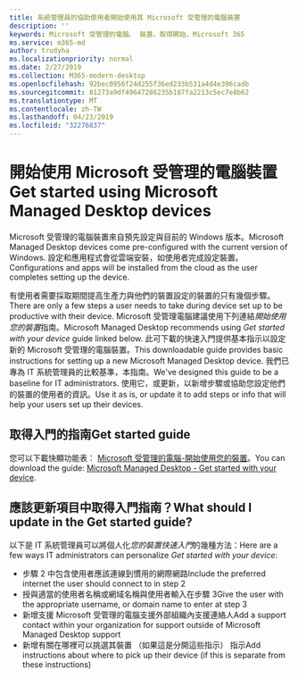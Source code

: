```yaml
---
title: 系統管理員的協助使用者開始使用其 Microsoft 受管理的電腦裝置
description: ''
keywords: Microsoft 受管理的電腦、 裝置，取得開始，Microsoft 365
ms.service: m365-md
author: trudyha
ms.localizationpriority: normal
ms.date: 2/27/2019
ms.collection: M365-modern-desktop
ms.openlocfilehash: 92bec0956f24d255f36ed233b531a4d4e396cadb
ms.sourcegitcommit: 81273a9df49647286235b187fa2213c5ec7e8b62
ms.translationtype: MT
ms.contentlocale: zh-TW
ms.lasthandoff: 04/23/2019
ms.locfileid: "32276837"
---
```

# <a name="get-started-using-microsoft-managed-desktop-devices"></a><span data-ttu-id="f87e8-103">開始使用 Microsoft 受管理的電腦裝置</span><span class="sxs-lookup"><span data-stu-id="f87e8-103">Get started using Microsoft Managed Desktop devices</span></span>

<span data-ttu-id="f87e8-104">Microsoft 受管理的電腦裝置來自預先設定與目前的 Windows 版本。</span><span class="sxs-lookup"><span data-stu-id="f87e8-104">Microsoft Managed Desktop devices come pre-configured with the current version of Windows.</span></span> <span data-ttu-id="f87e8-105">設定和應用程式會從雲端安裝，如使用者完成設定裝置。</span><span class="sxs-lookup"><span data-stu-id="f87e8-105">Configurations and apps will be installed from the cloud as the user completes setting up the device.</span></span> 
 
<span data-ttu-id="f87e8-106">有使用者需要採取期間提高生產力與他們的裝置設定的裝置的只有幾個步驟。</span><span class="sxs-lookup"><span data-stu-id="f87e8-106">There are only a few steps a user needs to take during device set up to be productive with their device.</span></span> <span data-ttu-id="f87e8-107">Microsoft 受管理電腦建議使用下列連結*開始使用您的裝置*指南。</span><span class="sxs-lookup"><span data-stu-id="f87e8-107">Microsoft Managed Desktop recommends using *Get started with your device* guide linked below.</span></span> <span data-ttu-id="f87e8-108">此可下載的快速入門提供基本指示以設定新的 Microsoft 受管理的電腦裝置。</span><span class="sxs-lookup"><span data-stu-id="f87e8-108">This downloadable guide provides basic instructions for setting up a new Microsoft Managed Desktop device.</span></span> <span data-ttu-id="f87e8-109">我們已專為 IT 系統管理員的比較基準，本指南。</span><span class="sxs-lookup"><span data-stu-id="f87e8-109">We've designed this guide to be a baseline for IT administrators.</span></span> <span data-ttu-id="f87e8-110">使用它，或更新，以新增步驟或協助您設定他們的裝置的使用者的資訊。</span><span class="sxs-lookup"><span data-stu-id="f87e8-110">Use it as is, or update it to add steps or info that will help your users set up their devices.</span></span> 

## <a name="get-started-guide"></a><span data-ttu-id="f87e8-111">取得入門的指南</span><span class="sxs-lookup"><span data-stu-id="f87e8-111">Get started guide</span></span> 
<span data-ttu-id="f87e8-112">您可以下載快顯功能表： [Microsoft 受管理的電腦-開始使用您的裝置](https://www.microsoft.com/en-us/download/details.aspx?id=57918)。</span><span class="sxs-lookup"><span data-stu-id="f87e8-112">You can download the guide: [Microsoft Managed Desktop - Get started with your device](https://www.microsoft.com/en-us/download/details.aspx?id=57918).</span></span>

## <a name="what-should-i-update-in-the-get-started-guide"></a><span data-ttu-id="f87e8-113">應該更新項目中取得入門指南？</span><span class="sxs-lookup"><span data-stu-id="f87e8-113">What should I update in the Get started guide?</span></span>

<span data-ttu-id="f87e8-114">以下是 IT 系統管理員可以將個人化*您的裝置快速入門*的幾種方法：</span><span class="sxs-lookup"><span data-stu-id="f87e8-114">Here are a few ways IT administrators can personalize *Get started with your device*:</span></span>
- <span data-ttu-id="f87e8-115">步驟 2 中包含使用者應該連線到慣用的網際網路</span><span class="sxs-lookup"><span data-stu-id="f87e8-115">Include the preferred internet the user should connect to in step 2</span></span>
- <span data-ttu-id="f87e8-116">授與適當的使用者名稱或網域名稱與使用者輸入在步驟 3</span><span class="sxs-lookup"><span data-stu-id="f87e8-116">Give the user with the appropriate username, or domain name to enter at step 3</span></span>
- <span data-ttu-id="f87e8-117">新增支援 Microsoft 受管理的電腦支援外部組織內支援連絡人</span><span class="sxs-lookup"><span data-stu-id="f87e8-117">Add a support contact within your organization for support outside of Microsoft Managed Desktop support</span></span>
- <span data-ttu-id="f87e8-118">新增有關在哪裡可以挑選其裝置 （如果這是分開這些指示） 指示</span><span class="sxs-lookup"><span data-stu-id="f87e8-118">Add instructions about where to pick up their device (if this is separate from these instructions)</span></span>
